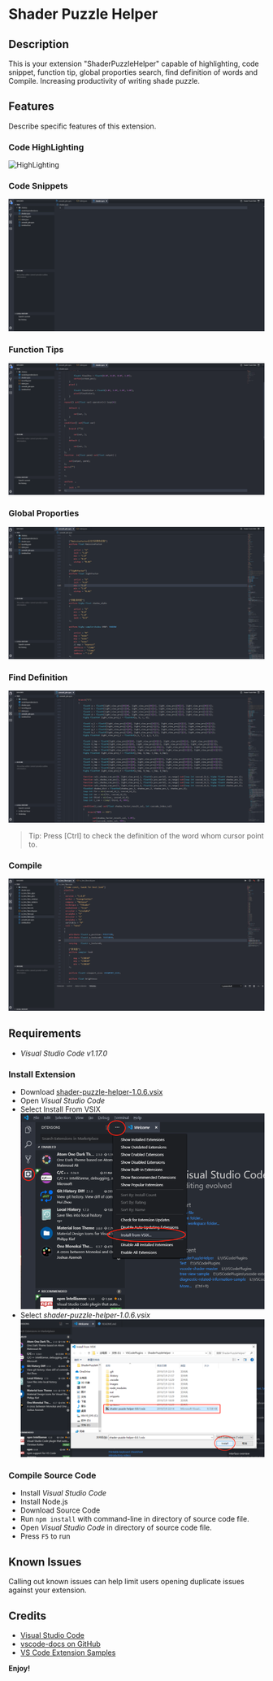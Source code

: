 # Shader Puzzle Helper

## Description
This is your extension "ShaderPuzzleHelper" capable of highlighting, code snippet, function tip, global proporties search, find definition of words and Compile.
Increasing productivity of writing shade puzzle.

## Features
Describe specific features of this extension. 

### Code HighLighting
![HighLighting](images/HighLighting.gif)

### Code Snippets
![Snippets](images/Snippets.gif)

### Function Tips
![Function Tips](images/FunctionTips.gif)

### Global Proporties
![Global Proporties](images/GlobalProporties.gif)

### Find Definition
![Find Definition](images/FindDefinition.gif)
> Tip: Press [Ctrl] to check the definition of the word whom cursor point to.

### Compile
![Compile](images/Compiling.gif)

## Requirements

* *Visual Studio Code v1.17.0*

### Install Extension
- Download [shader-puzzle-helper-1.0.6.vsix](https://github.com/YeshengSu/ShaderPuzzleHelper/raw/master/shader-puzzle-helper-1.0.6.vsix)
- Open *Visual Studio Code*
- Select Install From VSIX
![Install1](images/Install1.png)
- Select *shader-puzzle-helper-1.0.6.vsix*
![Install2](images/Install2.png)

### Compile Source Code
- Install *Visual Studio Code*
- Install Node.js
- Download Source Code
- Run `npm install` with command-line in directory of source code file.
- Open *Visual Studio Code* in directory of source code file.
- Press `F5` to run


## Known Issues

Calling out known issues can help limit users opening duplicate issues against your extension.

## Credits

* [Visual Studio Code](https://code.visualstudio.com/)
* [vscode-docs on GitHub](https://github.com/Microsoft/vscode-docs)
* [VS Code Extension Samples](https://github.com/microsoft/vscode-extension-samples)


**Enjoy!**
